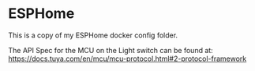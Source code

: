 # ESPHome
This is a copy of my ESPHome docker config folder.

The API Spec for the MCU on the Light switch can be found at: https://docs.tuya.com/en/mcu/mcu-protocol.html#2-protocol-framework